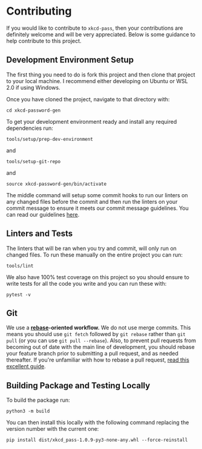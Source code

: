 # Contributing

If you would like to contribute to `xkcd-pass`, then your contributions are definitely
welcome and will be very appreciated. Below is some guidance to help contribute to this
project.

## Development Environment Setup

The first thing you need to do is fork this project and then clone that project to your
local machine. I recommend either developing on Ubuntu or WSL 2.0 if using Windows.

Once you have cloned the project, navigate to that directory with:

```
cd xkcd-password-gen
```

To get your development environment ready and install any required dependencies run:

```
tools/setup/prep-dev-environment
```

and

```
tools/setup-git-repo
```

and
```
source xkcd-password-gen/bin/activate
```

The middle command will setup some commit hooks to run our linters on any changed files before
the commit and then run the linters on your commit message to ensure it meets our
commit message guidelines. You can read our guidelines [here](https://github.com/adambirds/xkcd-pass-python/blob/master/docs/contributing/commit-guidelines.md).

## Linters and Tests

The linters that will be ran when you try and commit, will only run on changed files. To
run these manually on the entire project you can run:

```
tools/lint
```

We also have 100% test coverage on this project so you should ensure to write tests for all
the code you write and you can run these with:

```
pytest -v
```

## Git

We use a **[rebase][gitbook-rebase]-oriented workflow.** We do not use merge
commits. This means you should use `git fetch` followed by `git rebase`
rather than `git pull` (or you can use `git pull --rebase`). Also, to prevent
pull requests from becoming out of date with the main line of development,
you should rebase your feature branch prior to submitting a pull request, and
as needed thereafter. If you're unfamiliar with how to rebase a pull request,
[read this excellent guide][github-rebase-pr].

[gitbook-rebase]: https://git-scm.com/book/en/v2/Git-Branching-Rebasing
[github-rebase-pr]: https://github.com/edx/edx-platform/wiki/How-to-Rebase-a-Pull-Request

## Building Package and Testing Locally

To build the package run:

```
python3 -m build
```

You can then install this locally with the following command replacing the version number
with the current one:

```
pip install dist/xkcd_pass-1.0.9-py3-none-any.whl --force-reinstall
```
